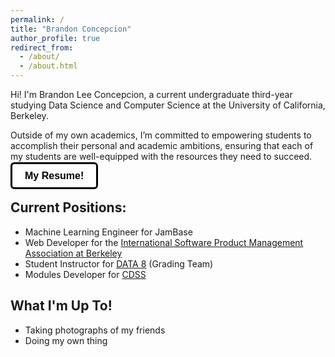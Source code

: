 ```yaml
---
permalink: /
title: "Brandon Concepcion"
author_profile: true
redirect_from: 
  - /about/
  - /about.html
---
```


<style>
.linkedin-btn {
  background-color: #ffffff; /* White background */
  color: #000; /* Black text */
  padding: 10px 20px;
  border: solid; /* Black border */
  border-radius: 6px;
  font-size: 16px;
  cursor: pointer;
  transition: box-shadow 0.3s ease;
  font-family: Arial, sans-serif;
  font-weight: bold;
  text-decoration: none; /* Removes underline */
}

.linkedin-btn:hover {
  box-shadow: 0 4px 6px rgba(0, 0, 0, 0.1); /* Subtle shadow */
}
</style>

Hi! I'm Brandon Lee Concepcion, a current undergraduate third-year studying Data Science and Computer Science at the University of California, Berkeley. 

Outside of my own academics, I’m committed to empowering students to accomplish their personal and academic ambitions, ensuring that each of my students are well-equipped with the resources they need to succeed.

<a href="files/ConcepcionBrandon_Resume.pdf" class="linkedin-btn" target="_blank">My Resume!</a>

## Current Positions: 
* Machine Learning Engineer for JamBase 
* Web Developer for the <a href = "https://ispma.org/student-chapter-uc-berkeley/" target = "_blank">International Software Product Management Association at Berkeley </a>
* Student Instructor for <a href = "https://www.data8.org/" target="_blank">DATA 8</a> (Grading Team)  
* Modules Developer for <a href = "https://cdss.berkeley.edu/" target="_blank">CDSS</a>

## What I'm Up To!
* Taking photographs of my friends
* Doing my own thing


